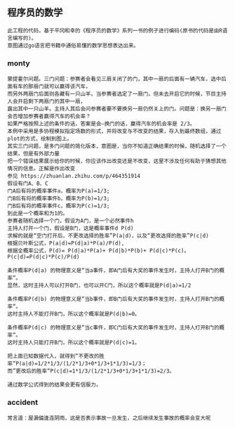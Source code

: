 ## 程序员的数学

    此工程的代码，基于平冈和幸的《程序员的数学》系列一书的例子进行编码(原书的代码是由R语言编写的)。
    意图通过go语言把书籍中通俗易懂的数学思想表达出来。

### monty

    蒙提霍尔问题。三门问题：参赛者会看见三扇关闭了的门，其中一扇的后面有一辆汽车，选中后面有车的那扇门就可以赢得该汽车，
    而另外两扇门后面则各藏有一只山羊。当参赛者选定了一扇门，但未去开启它的时候，节目主持人会开启剩下两扇门的其中一扇，
    露出其中一只山羊。主持人其后会问参赛者要不要换另一扇仍然关上的门。问题是：换另一扇门会否增加参赛者赢得汽车的机会率？
    如果严格按照上述的条件的话，答案是会—换门的话，赢得汽车的机会率是 2/3。
    本例中采用是多协程模拟指定场数的形式，并将改变与不改变的结果，存入到最终数组，通过plot的方式，绘制到图上。
    其实三门问题，是多门问题的简化版本，意图是，当你不知道正确结果的时候，随机选择了一个结果，但是有外部力量
    把一个错误结果展示给你的时候，你应该作出改变还是不改变，这里不涉及任何有助于猜想其他情况的信息。正解是作出改变
    参见 https://zhuanlan.zhihu.com/p/464351914
    假设有门A、B、C
    门A后有将的概率事件a，概率为P(a)=1/3;
    门B后有将的概率事件b，概率为P(b)=1/3;
    门B后有将的概率事件c，概率为P(c)=1/3;
    到此是一个概率和为1的。
    参赛者随机选择一个门，假设为A门，是一个必然事件h
    主持人打开一个门，假设是B门，这是概率事件d P(d)
    求解的就是“空门打开后，不更改选择的胜率”P(a|d)，以及“更改选择的胜率”P(c|d)
    根据贝叶斯公式，P(a|d)=P(d|a)*P(a)/P(d),
    根据全概率公式，P(d)= P(d|a)*P(a)+ P(d|b)*P(b)+ P(d|c)*P(c)。
    P(c|d)=P(d|c)*P(c)/P(d)    

    条件概率P(d|a) 的物理意义是“当a事件，即A门后有大奖的事件发生时，主持人打开B门的概率“。 
    显然，这时主持人可以打开B门，也可以开C门，所以这个概率就是P(d|a)=1/2
    
    条件概率P(d|b) 的物理意义是“当b事件，即B门后有大奖的事件发生时，主持人打开B门的概率“。 
    这时主持人不能打开B门，所以这个概率就是P(d|b)=0。
    
    条件概率P(d|c) 的物理意义是“当c事件，即C门后有大奖的事件发生时，主持人打开B门的概率“。 
    这时主持人只能打开B门，所以这个概率就是P(d|c)=1。

    把上面已知数据代入，就得到“不更改的胜率“P(a|d)=1/2*1/3/(1/2*1/3+0*1/3+1*1/3)=1/3；
    而”更改后的胜率“P(c|d)=1*1/3/(1/2*1/3+0*1/3+1*1/3)=2/3。

    通过数学公式得到的结果会更有信服力。

### accident
    
    常言道：屋漏偏逢连阴雨，这是否表示事故一旦发生，之后继续发生事故的概率会变大呢

    